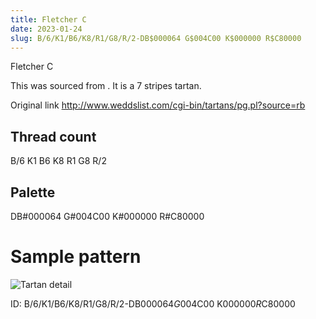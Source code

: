 ```yaml
---
title: Fletcher C
date: 2023-01-24
slug: B/6/K1/B6/K8/R1/G8/R/2-DB$000064 G$004C00 K$000000 R$C80000
---
```

Fletcher C

This was sourced from <no value>.  It is a 7 stripes tartan.

Original link http://www.weddslist.com/cgi-bin/tartans/pg.pl?source=rb

## Thread count
B/6 K1 B6 K8 R1 G8 R/2

## Palette
DB#000064 G#004C00 K#000000 R#C80000

# Sample pattern

![Tartan detail](tartan.png "B/6 K1 B6 K8 R1 G8 R/2 tartan")

ID: B/6/K1/B6/K8/R1/G8/R/2-DB$000064 G$004C00 K$000000 R$C80000